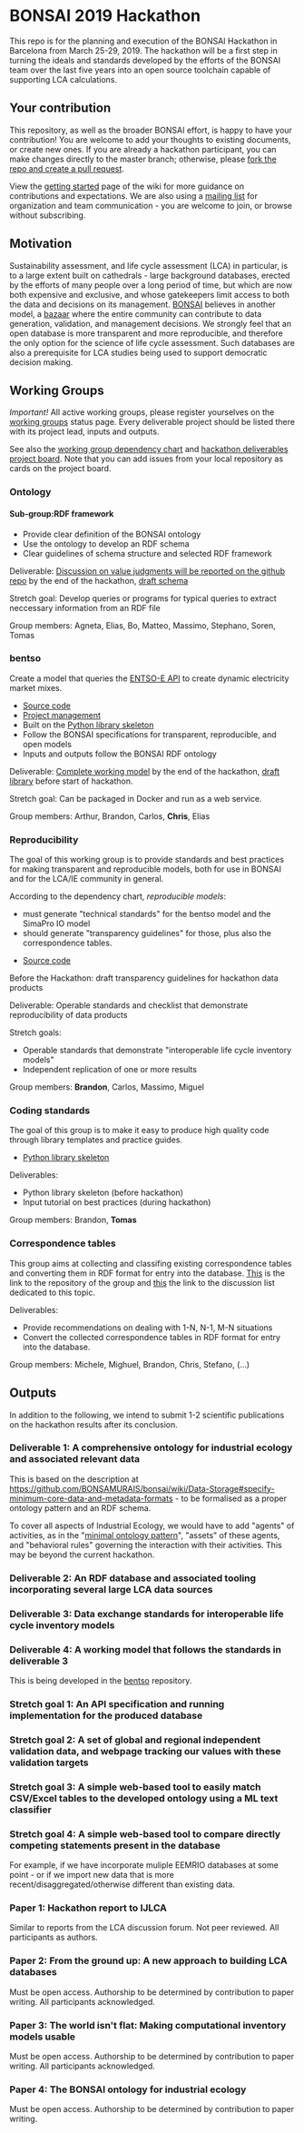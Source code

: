 # BONSAI 2019 Hackathon

This repo is for the planning and execution of the BONSAI Hackathon in Barcelona from March 25-29, 2019. The hackathon will be a first step in turning the ideals and standards developed by the efforts of the BONSAI team over the last five years into an open source toolchain capable of supporting LCA calculations.

## Your contribution

This repository, as well as the broader BONSAI effort, is happy to have your contribution! You are welcome to add your thoughts to existing documents, or create new ones. If you are already a hackathon participant, you can make changes directly to the master branch; otherwise, please [fork the repo and create a pull request](https://guides.github.com/introduction/flow/).

View the [getting started](https://github.com/BONSAMURAIS/bonsai/wiki/Getting-started) page of the wiki for more guidance on contributions and expectations. We are also using a [mailing list](https://bonsai.groups.io/g/hackathon2019) for organization and team communication - you are welcome to join, or browse without subscribing. 


## Motivation

Sustainability assessment, and life cycle assessment (LCA) in particular, is to a large extent built on cathedrals - large background databases, erected by the efforts of many people over a long period of time, but which are now both expensive and exclusive, and whose gatekeepers limit access to both the data and decisions on its management. [BONSAI](https://bonsai.uno/) believes in another model, a [bazaar](https://en.wikipedia.org/wiki/The_Cathedral_and_the_Bazaar) where the entire community can contribute to data generation, validation, and management decisions. We strongly feel that an open database is more transparent and more reproducible, and therefore the only option for the science of life cycle assessment. Such databases are also a prerequisite for LCA studies being used to support democratic decision making.

## Working Groups

*Important!* All active working groups, please register yourselves on the [working groups](working-groups.md) status page.  Every deliverable project should be listed there with its project lead, inputs and outputs.

See also the [working group dependency chart](https://github.com/BONSAMURAIS/hackathon-2019/blob/master/project-dependencies.png) and [hackathon deliverables project board](https://github.com/orgs/BONSAMURAIS/projects/2). Note that you can add issues from your local repository as cards on the project board.
### Ontology
#### Sub-group:RDF framework

* Provide clear definition of the BONSAI ontology
* Use the ontology to develop an RDF schema
* Clear guidelines of schema structure and selected RDF framework

Deliverable: [ Discussion on value judgments will be reported on the github repo](https://github.com/BONSAMURAIS/BONSAI-ontology-RDF-framework) by the end of the hackathon, [draft schema](https://github.com/BONSAMURAIS/BONSAI-ontology-RDF-framework/blob/master/Schema%20proposed%20by%20BONSAI_v1.md)

Stretch goal: Develop queries or programs for typical queries to extract neccessary information from an RDF file

Group members: Agneta, Elias, Bo, Matteo, Massimo, Stephano, Soren, Tomas


### bentso

Create a model that queries the [ENTSO-E API](https://transparency.entsoe.eu/content/static_content/Static%20content/web%20api/Guide.html) to create dynamic electricity market mixes.

* [Source code](https://github.com/BONSAMURAIS/bentso)
* [Project management](https://github.com/BONSAMURAIS/bentso/projects/1)
* Built on the [Python library skeleton](https://github.com/BONSAMURAIS/python-skeleton)
* Follow the BONSAI specifications for transparent, reproducible, and open models
* Inputs and outputs follow the BONSAI RDF ontology

Deliverable: [Complete working model](https://github.com/BONSAMURAIS/bentso/issues/4) by the end of the hackathon, [draft library](https://github.com/BONSAMURAIS/bentso/issues/3) before start of hackathon. 

Stretch goal: Can be packaged in Docker and run as a web service.

Group members: Arthur, Brandon, Carlos, **Chris**, Elias

### Reproducibility

The goal of this working group is to provide standards and best practices for making transparent and reproducible models, both for use in BONSAI and for the LCA/IE community in general.

According to the dependency chart, *reproducible models*:
 - must generate "technical standards" for the bentso model and the SimaPro IO model
 - should generate "transparency guidelines" for those, plus also the correspondence tables.

* [Source code](https://github.com/BONSAMURAIS/reproducibility)

Before the Hackathon: draft transparency guidelines for hackathon data products

Deliverable: Operable standards and checklist that demonstrate reproducibility of data products

Stretch goals:
 - Operable standards that demonstrate "interoperable life cycle inventory models"
 - Independent replication of one or more results

Group members: **Brandon**, Carlos, Massimo, Miguel

### Coding standards

The goal of this group is to make it easy to produce high quality code through library templates and practice guides.

* [Python library skeleton](https://github.com/BONSAMURAIS/python-skeleton)

Deliverables:
* Python library skeleton (before hackathon)
* Input tutorial on best practices (during hackathon)

Group members: Brandon, **Tomas**

### Correspondence tables

This group aims at collecting and classifing existing correspondence tables and converting them in RDF format for entry into the database. [This](https://github.com/BONSAMURAIS/Correspondence-tables) is the link to the repository of the group and [this](https://bonsai.groups.io/g/hackathon2019/topic/30417494#141) the link to the discussion list dedicated to this topic.

Deliverables:
* Provide recommendations on dealing with 1-N, N-1, M-N situations
* Convert the collected correspondence tables in RDF format for entry into the database.

Group members: Michele, Mighuel, Brandon, Chris, Stefano, (...)

## Outputs

In addition to the following, we intend to submit 1-2 scientific publications on the hackathon results after its conclusion.

### Deliverable 1: A comprehensive ontology for industrial ecology and associated relevant data

This is based on the description at https://github.com/BONSAMURAIS/bonsai/wiki/Data-Storage#specify-minimum-core-data-and-metadata-formats - to be formalised as a proper ontology pattern and an RDF schema. 

To cover all aspects of Industrial Ecology, we would have to add "agents" of activities, as in the "[minimal ontology pattern](http://geog.ucsb.edu/~jano/LCA_pattern.pdf)", "assets" of these agents, and "behavioral rules" governing the interaction with their activities. This may be beyond the current hackathon. 

### Deliverable 2: An RDF database and associated tooling incorporating several large LCA data sources

### Deliverable 3: Data exchange standards for interoperable life cycle inventory models

### Deliverable 4: A working model that follows the standards in deliverable 3

This is being developed in the [bentso](https://github.com/BONSAMURAIS/bentso) repository.

### Stretch goal 1: An API specification and running implementation for the produced database

### Stretch goal 2: A set of global and regional independent validation data, and webpage tracking our values with these validation targets

### Stretch goal 3: A simple web-based tool to easily match CSV/Excel tables to the developed ontology using a ML text classifier

### Stretch goal 4: A simple web-based tool to compare directly competing statements present in the database

For example, if we have incorporate muliple EEMRIO databases at some point - or if we import new data that is more recent/disaggregated/otherwise different than existing data.

### Paper 1: Hackathon report to IJLCA

Similar to reports from the LCA discussion forum. Not peer reviewed. All participants as authors.

### Paper 2: From the ground up: A new approach to building LCA databases

Must be open access. Authorship to be determined by contribution to paper writing. All participants acknowledged.

### Paper 3: The world isn't flat: Making computational inventory models usable

Must be open access. Authorship to be determined by contribution to paper writing. All participants acknowledged.

### Paper 4: The BONSAI ontology for industrial ecology 

Must be open access. Authorship to be determined by contribution to paper writing.
